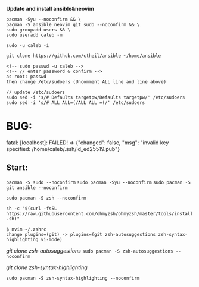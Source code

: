 __Update and install ansible&neovim__
```
pacman -Syu --noconfirm && \
pacman -S ansible neovim git sudo --noconfirm && \
sudo groupadd users && \
sudo useradd caleb -m

sudo -u caleb -i  

git clone https://github.com/ctheil/ansible ~/home/ansible

<!-- sudo passwd -u caleb -->
<!-- // enter password & confirm -->
as root: passwd
then change /etc/sudoers (Uncomment ALL line and line above)

// update /etc/sudoers
sudo sed -i 's/# Defaults targetpw/Defaults targetpw/' /etc/sudoers
sudo sed -i 's/# ALL ALL=(/ALL ALL =(/' /etc/sudoers
```

# BUG: 
fatal: [localhost]: FAILED! => {"changed": false, "msg": "invalid key specified: /home/caleb/.ssh/id_ed25519.pub"}

## Start:
`pacman -S sudo --noconfirm`
`sudo pacman -Syu --noconfirm`
`sudo pacman -S git ansible --noconfirm`

`sudo pacman -S zsh --noconfirm`

`sh -c "$(curl -fsSL https://raw.githubusercontent.com/ohmyzsh/ohmyzsh/master/tools/install.sh)"`

```
$ nvim ~/.zshrc
change plugins=(git) -> plugins=(git zsh-autosuggestions zsh-syntax-highlighting vi-mode)
```

*git clone zsh-autosuggestions*
`sudo pacman -S zsh-autosuggestions --noconfirm`

*git clone zsh-syntax-highlighting*

`sudo pacman -S zsh-syntax-highlighting --noconfirm`


